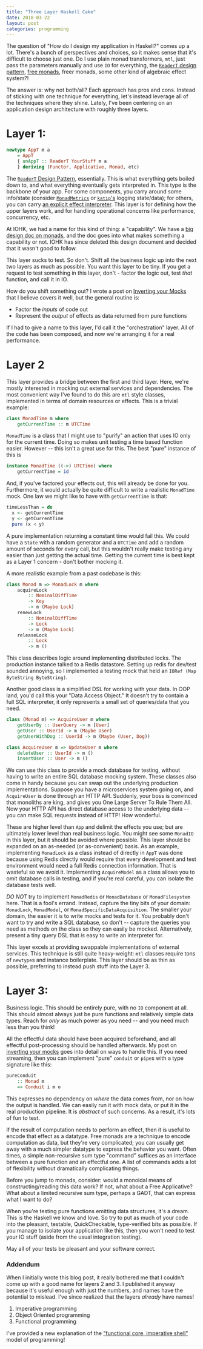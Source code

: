 ```yaml
---
title: "Three Layer Haskell Cake"
date: 2018-03-22
layout: post
categories: programming
---
```


The question of "How do I design my application in Haskell?" comes up a lot.
There's a bunch of perspectives and choices, so it makes sense that it's difficult to choose just one.
Do I use plain monad transformers, `mtl`, just pass the parameters manually and use `IO` for everything, the [`ReaderT` design pattern](https://www.fpcomplete.com/blog/2017/06/readert-design-pattern), [free monads](http://www.parsonsmatt.org/2017/09/22/what_does_free_buy_us.html), free*r* monads, some other kind of algebraic effect system?!

The answer is: why not both/all?
Each approach has pros and cons.
Instead of sticking with one technique for everything, let's instead leverage all of the techniques where they shine.
Lately, I've been centering on an application design architecture with roughly three layers.

# Layer 1: 

```haskell
newtype AppT m a 
    = AppT 
    { unAppT :: ReaderT YourStuff m a 
    } deriving (Functor, Applicative, Monad, etc)
```

The  [`ReaderT` Design Pattern](https://www.fpcomplete.com/blog/2017/06/readert-design-pattern), essentially.
This is what everything gets boiled down to, and what everything eventually gets interpreted in.
This type is the backbone of your app.
For some components, you carry around some info/state (consider [`MonadMetrics`](https://hackage.haskell.org/package/monad-metrics) or  [`katip`'s](https://hackage.haskell.org/package/katip-0.5.2.0/docs/Katip.html) logging state/data); for others, you can carry [an explicit effect interpreter](http://www.parsonsmatt.org/2016/07/14/rank_n_classy_limited_effects.html).
This layer is for defining how the upper layers work, and for handling operational concerns like performance, concurrency, etc.

At IOHK, we had a name for this kind of thing: a "capability".
We have a [big design doc on monads](https://github.com/parsonsmatt/cardano-sl/blob/10e55bde9a5c0d9d28bca25950a8811407c5fc8c/docs/monads.md), and the doc goes into what makes something a capability or not.
IOHK has since deleted this design document and decided that it wasn't good to follow.

This layer sucks to test.
So don't.
Shift all the business logic up into the next two layers as much as possible.
You want this layer to be tiny.
If you get a request to test something in this layer, don't - factor the logic out, test *that* function, and call it in IO.

How do you shift something out?
I wrote a post on [Inverting your Mocks](http://www.parsonsmatt.org/2017/07/27/inverted_mocking.html) that I believe covers it well, but the general routine is:

- Factor the *inputs* of code out
- Represent the *output* of effects as data returned from pure functions

If I had to give a name to this layer, I'd call it the "orchestration" layer.
All of the code has been composed, and now we're arranging it for a real performance.

# Layer 2

This layer provides a bridge between the first and third layer.
Here, we're mostly interested in mocking out external services and dependencies.
The most convenient way I've found to do this are `mtl` style classes, implemented in terms of domain resources or effects.
This is a trivial example:

```haskell
class MonadTime m where 
    getCurrentTime :: m UTCTime
```
    
`MonadTime` is a class that I might use to "purify" an action that uses IO only for the current time.
Doing so makes unit testing a time based function easier.
However -- this isn't a great use for this.
The best "pure" instance of this is 

```haskell
instance MonadTime ((->) UTCTime) where
    getCurrentTime = id
```

And, if you've factored your effects out, this will already be done for you.
Furthermore, it would actually be quite difficult to write a realistic `MonadTime` mock.
One law we might like to have with `getCurrentTime` is that:

```haskell
timeLessThan = do
  x <- getCurrentTime
  y <- getCurrentTime
  pure (x < y)
```

A pure implementation returning a constant time would fail this.
We could have a `State` with a random generator and a `UTCTime` and add a random amount of seconds for every call, but this wouldn't really make testing any easier than just getting the actual time.
Getting the current time is best kept as a Layer 1 concern - don't bother mocking it.

A more realistic example from a past codebase is this:

```haskell
class Monad m => MonadLock m where
    acquireLock 
        :: NominalDiffTime 
        -> Key 
        -> m (Maybe Lock)
    renewLock 
        :: NominalDiffTime 
        -> Lock 
        -> m (Maybe Lock)
    releaseLock 
        :: Lock 
        -> m ()
```

This class describes logic around implementing distributed locks.
The production instance talked to a Redis datastore.
Setting up redis for dev/test sounded annoying, so I implemented a testing mock that held an `IORef (Map ByteString ByteString)`.

Another good class is a simplified DSL for working with your data.
In OOP land, you'd call this your "Data Access Object."
It doesn't try to contain a full SQL interpreter, it only represents a small set of queries/data that you need.

```haskell
class (Monad m) => AcquireUser m where
    getUserBy :: UserQuery -> m [User]
    getUser :: UserId -> m (Maybe User)
    getUserWithDog :: UserId -> m (Maybe (User, Dog))

class AcquireUser m => UpdateUser m where
    deleteUser :: UserId -> m ()
    insertUser :: User -> m ()
```

We can use this class to provide a mock database for testing, without having to write an entire SQL database mocking system.
These classes also come in handy because you can swap out the underlying production implementations.
Suppose you have a microservices system going on, and `AcquireUser` is done through an HTTP API.
Suddenly, your boss is convinced that monoliths are king, and gives you One Large Server To Rule Them All.
Now your HTTP API has direct database access to the underlying data -- you can make SQL requests instead of HTTP!
How wonderful.

These are higher level than `App` and delimit the effects you use; but are ultimately lower level than real business logic.
You might see some `MonadIO` in this layer, but it should be avoided where possible.
This layer should be expanded on an as-needed (or as-convenient) basis.
As an example, implementing `MonadLock` as a class instead of directly in `AppT` was done because using Redis directly would require that every development and test environment would need a full Redis connection information.
That is wasteful so we avoid it.
Implementing `AcquireModel` as a class allows you to omit database calls in testing, and if you're real careful, you can isolate the database tests well.

*DO NOT* try to implement `MonadRedis` or `MonadDatabase` or `MonadFilesystem` here.
That is a fool's errand.
Instead, capture the tiny bits of your domain: `MonadLock`, `MonadModel`, or `MonadSpecificDataAcquisition`.
The smaller your domain, the easier it is to write mocks and tests for it.
You probably don't want to try and write a SQL database, so don't -- capture the queries you need as methods on the class so they can easily be mocked.
Alternatively, present a tiny query DSL that *is* easy to write an interpreter for.

This layer excels at providing swappable implementations of external services.
This technique is still quite heavy-weight: `mtl` classes require tons of `newtype`s and instance boilerplate.
This layer should be as thin as possible, preferring to instead push stuff into the Layer 3.

# Layer 3: 

Business logic.
This should be entirely pure, with no `IO` component at all.
This should almost always just be pure functions and relatively simple data types.
Reach for *only* as much power as you need -- and you need much less than you think!

All the effectful data should have been acquired beforehand, and all effectful post-processing should be handled afterwards.
My post on [inverting your mocks](http://www.parsonsmatt.org/2017/07/27/inverted_mocking.html) goes into detail on ways to handle this.
If you need streaming, then you can implement "pure" `conduit` or `pipe`s with a type signature like this:

```haskell
pureConduit 
    :: Monad m 
    => Conduit i m o
```

This expresses no dependency on *where* the data comes from, nor on how the output is handled.
We can easily run it with mock data, or put it in the real production pipeline.
It is *abstract* of such concerns.
As a result, it's lots of fun to test.

If the result of computation needs to perform an effect, then it is useful to encode that effect as a datatype.
Free monads are a technique to encode computation as data, but they're very complicated; you can usually get away with a much simpler datatype to express the behavior you want.
Often times, a simple non-recursive sum type "command" suffices as an interface between a pure function and an effectful one.
A list of commands adds a lot of flexibility without dramatically complicating things.

Before you jump to monads, consider: would a monoidal means of constructing/reading this data work?
If not, what about a Free Applicative?
What about a limited recursive sum type, perhaps a GADT, that can express what I want to do?

When you're testing pure functions emitting data structures, it's a dream.
This is the Haskell we know and love.
So try to put as much of your code into the pleasant, testable, QuickCheckable, type-verified bits as possible.
If you manage to isolate your application like this, then you won't need to test your IO stuff (aside from the usual integration testing).

May all of your tests be pleasant and your software correct.

### Addendum

When I initially wrote this blog post, it really bothered me that I couldn't come up with a good name for layers 2 and 3.
I published it anyway because it's useful enough with just the numbers, and names have the potential to mislead.
I've since realized that the layers *already* have names!

1. Imperative programming
2. Object Oriented programming
3. Functional programming

I've provided a new explanation of the ["functional core, imperative shell"](https://www.destroyallsoftware.com/talks/boundaries) model of programming!
